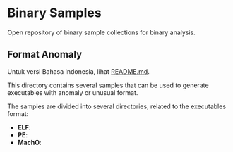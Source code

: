 # Binary Samples

Open repository of binary sample collections for binary analysis.

## Format Anomaly

Untuk versi Bahasa Indonesia, lihat [README.md](README.md).

This directory contains several samples that can be used to generate executables with anomaly or unusual format.

The samples are divided into several directories, related to the executables format:

- **ELF**: 
- **PE**: 
- **MachO**: 